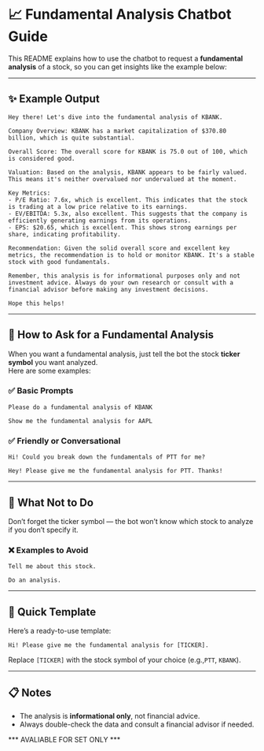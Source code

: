
# 📈 Fundamental Analysis Chatbot Guide

This README explains how to use the chatbot to request a **fundamental analysis** of a stock, so you can get insights like the example below:

---

## ✨ Example Output

```
Hey there! Let's dive into the fundamental analysis of KBANK.

Company Overview: KBANK has a market capitalization of $370.80 billion, which is quite substantial.

Overall Score: The overall score for KBANK is 75.0 out of 100, which is considered good.

Valuation: Based on the analysis, KBANK appears to be fairly valued. This means it's neither overvalued nor undervalued at the moment.

Key Metrics:
- P/E Ratio: 7.6x, which is excellent. This indicates that the stock is trading at a low price relative to its earnings.
- EV/EBITDA: 5.3x, also excellent. This suggests that the company is efficiently generating earnings from its operations.
- EPS: $20.65, which is excellent. This shows strong earnings per share, indicating profitability.

Recommendation: Given the solid overall score and excellent key metrics, the recommendation is to hold or monitor KBANK. It's a stable stock with good fundamentals.

Remember, this analysis is for informational purposes only and not investment advice. Always do your own research or consult with a financial advisor before making any investment decisions.

Hope this helps!
```

---

## 📝 How to Ask for a Fundamental Analysis

When you want a fundamental analysis, just tell the bot the stock **ticker symbol** you want analyzed.  
Here are some examples:

### ✅ Basic Prompts
```
Please do a fundamental analysis of KBANK
```

```
Show me the fundamental analysis for AAPL
```

### ✅ Friendly or Conversational
```
Hi! Could you break down the fundamentals of PTT for me?
```

```
Hey! Please give me the fundamental analysis for PTT. Thanks!
```

---

## 🚫 What Not to Do

Don’t forget the ticker symbol — the bot won’t know which stock to analyze if you don’t specify it.  

### ❌ Examples to Avoid
```
Tell me about this stock.
```

```
Do an analysis.
```

---

## 🔗 Quick Template

Here’s a ready-to-use template:

```
Hi! Please give me the fundamental analysis for [TICKER].
```

Replace `[TICKER]` with the stock symbol of your choice (e.g.,`PTT`, `KBANK`).

---

## 📋 Notes
- The analysis is **informational only**, not financial advice.
- Always double-check the data and consult a financial advisor if needed.

*** AVALIABLE FOR SET ONLY ***
